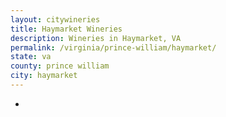 ```yaml
---
layout: citywineries
title: Haymarket Wineries
description: Wineries in Haymarket, VA
permalink: /virginia/prince-william/haymarket/
state: va
county: prince william
city: haymarket
---
```

-

